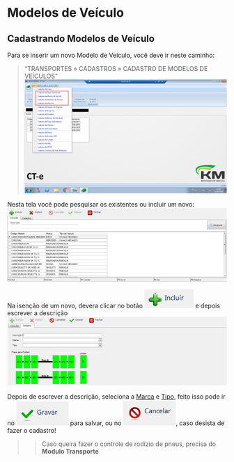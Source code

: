 # Modelos de Veículo

## Cadastrando Modelos de Veículo

Para se inserir um novo Modelo de Veículo, você deve ir neste caminho: 
> “TRANSPORTES » CADASTROS » CADASTRO DE MODELOS DE VEÍCULOS”  
![1](/img/cte/1.png) 

Nesta tela você pode pesquisar os existentes ou incluir um novo: 
![8](/img/cte/8.png) 

Na isenção de um novo, devera clicar no botão ![4](/img/cte/4.png) e depois escrever a descrição
![9](/img/cte/9.png)

Depois de escrever a descrição, seleciona a [Marca](/modulos/cte/cadastro/marcas-de-veiculos.md) e [Tipo](/modulos/cte/cadastro/tipos-de-veiculos.md), feito isso pode ir no ![5](/img/cte/5.png) para salvar, ou no  ![6](/img/cte/6.png), caso desista de fazer o cadastro!

>> Caso queira fazer o controle de rodízio de pneus, precisa do **Modulo Transporte**
